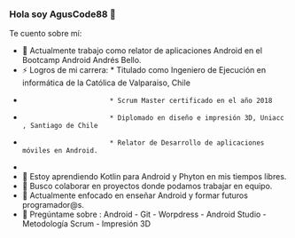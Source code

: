 ### Hola soy AgusCode88 👋

Te cuento sobre mí:

- 🔭 Actualmente trabajo como relator de aplicaciones Android en el Bootcamp Android Andrés Bello.
- ⚡ Logros de mi carrera: * Titulado como Ingeniero de Ejecución en informática de la Católica de Valparaiso, Chile
-                           * Scrum Master certificado en el año 2018
-                           * Diplomado en diseño e impresión 3D, Uniacc , Santiago de Chile
-                           * Relator de Desarrollo de aplicaciones móviles en Android.
-                           
- 🌱 Estoy aprendiendo Kotlin para Android y Phyton en mis tiempos libres.
- 👯 Busco colaborar en proyectos donde podamos trabajar en equipo.
- 🤔 Actualmente enfocado en enseñar Android y formar futuros programador@s.
- 💬 Pregúntame sobre :  Android - Git - Worpdress - Android Studio - Metodología Scrum - Impresión 3D

